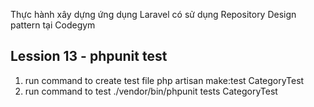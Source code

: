  Thực hành xây dựng ứng dụng Laravel có sử dụng Repository Design pattern tại Codegym
 
 ## Lession 13 - phpunit test
 1. run command to create test file
    php artisan make:test CategoryTest
 2. run command to test
    ./vendor/bin/phpunit tests CategoryTest